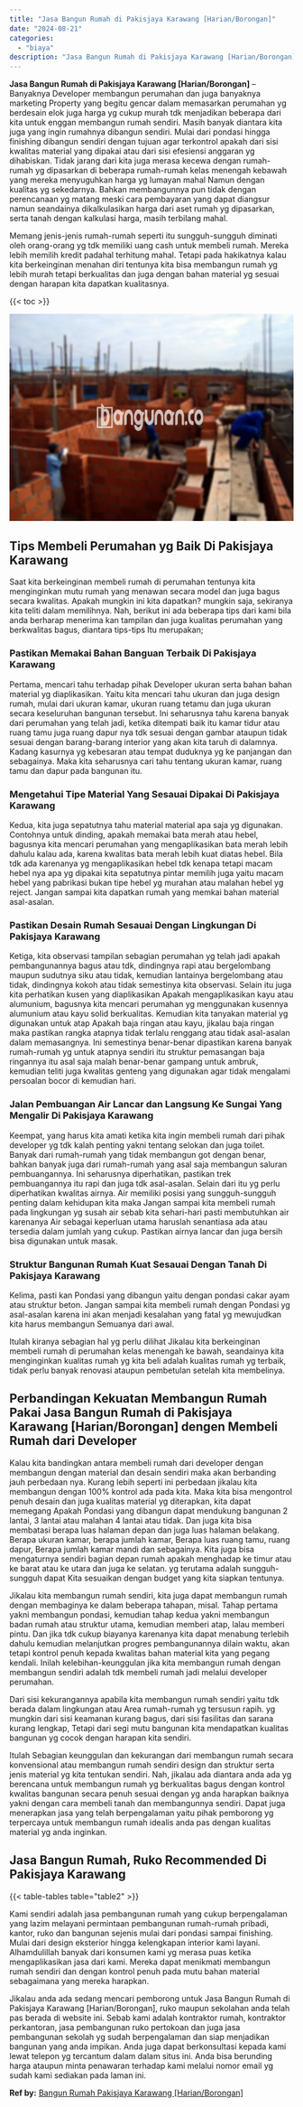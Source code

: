 ```yaml
---
title: "Jasa Bangun Rumah di Pakisjaya Karawang [Harian/Borongan]"
date: "2024-08-21"
categories: 
  - "biaya"
description: "Jasa Bangun Rumah di Pakisjaya Karawang [Harian/Borongan]. Jikalau anda ada sedang mencari pemborong untuk Jasa Bangun Rumah di Pakisjaya Karawang [Harian/B..."
---
```


**Jasa Bangun Rumah di Pakisjaya Karawang \[Harian/Borongan\]** – Banyaknya Developer membangun perumahan dan juga banyaknya marketing Property yang begitu gencar dalam memasarkan perumahan yg berdesain elok juga harga yg cukup murah tdk menjadikan beberapa dari kita untuk enggan membangun rumah sendiri. Masih banyak diantara kita juga yang ingin rumahnya dibangun sendiri. Mulai dari pondasi hingga finishing dibangun sendiri dengan tujuan agar terkontrol apakah dari sisi kwalitas material yang dipakai atau dari sisi efesiensi anggaran yg dihabiskan. Tidak jarang dari kita juga merasa kecewa dengan rumah-rumah yg dipasarkan di beberapa rumah-rumah kelas menengah kebawah yang mereka menyuguhkan harga yg lumayan mahal Namun dengan kualitas yg sekedarnya. Bahkan membangunnya pun tidak dengan perencanaan yg matang meski cara pembayaran yang dapat diangsur namun seandainya dikalkulasikan harga dari aset rumah yg dipasarkan, serta tanah dengan kalkulasi harga, masih terbilang mahal.

Memang jenis-jenis rumah-rumah seperti itu sungguh-sungguh diminati oleh orang-orang yg tdk memiliki uang cash untuk membeli rumah. Mereka lebih memilih kredit padahal terhitung mahal. Tetapi pada hakikatnya kalau kita berkeinginan menahan diri tentunya kita bisa membangun rumah yg lebih murah tetapi berkualitas dan juga dengan bahan material yg sesuai dengan harapan kita dapatkan kualitasnya.

{{< toc >}}

![Jasa Bangun Rumah di Pakisjaya Karawang [Harian/Borongan]](/images/borong-bangunan-16.png)

## Tips Membeli Perumahan yg Baik Di Pakisjaya Karawang

Saat kita berkeinginan membeli rumah di perumahan tentunya kita menginginkan mutu rumah yang menawan secara model dan juga bagus secara kwalitas. Apakah mungkin ini kita dapatkan? mungkin saja, sekiranya kita teliti dalam memilihnya. Nah, berikut ini ada beberapa tips dari kami bila anda berharap menerima kan tampilan dan juga kualitas perumahan yang berkwalitas bagus, diantara tips-tips Itu merupakan;

### Pastikan Memakai Bahan Banguan Terbaik Di Pakisjaya Karawang

Pertama, mencari tahu terhadap pihak Developer ukuran serta bahan bahan material yg diaplikasikan. Yaitu kita mencari tahu ukuran dan juga design rumah, mulai dari ukuran kamar, ukuran ruang tetamu dan juga ukuran secara keseluruhan bangunan tersebut. Ini seharusnya tahu karena banyak dari perumahan yang telah jadi, ketika ditempati baik itu kamar tidur atau ruang tamu juga ruang dapur nya tdk sesuai dengan gambar ataupun tidak sesuai dengan barang-barang interior yang akan kita taruh di dalamnya. Kadang kasurnya yg kebesaran atau tempat duduknya yg ke panjangan dan sebagainya. Maka kita seharusnya cari tahu tentang ukuran kamar, ruang tamu dan dapur pada bangunan itu.

### Mengetahui Tipe Material Yang Sesauai Dipakai Di Pakisjaya Karawang

Kedua, kita juga sepatutnya tahu material material apa saja yg digunakan. Contohnya untuk dinding, apakah memakai bata merah atau hebel, bagusnya kita mencari perumahan yang mengaplikasikan bata merah lebih dahulu kalau ada, karena kwalitas bata merah lebih kuat diatas hebel. Bila tdk ada karenanya yg mengaplikasikan hebel tdk kenapa tetapi macam hebel nya apa yg dipakai kita sepatutnya pintar memilih juga yaitu macam hebel yang pabrikasi bukan tipe hebel yg murahan atau malahan hebel yg reject. Jangan sampai kita dapatkan rumah yang memkai bahan material asal-asalan.

### Pastikan Desain Rumah Sesauai Dengan Lingkungan Di Pakisjaya Karawang

Ketiga, kita observasi tampilan sebagian perumahan yg telah jadi apakah pembangunannya bagus atau tdk, dindingnya rapi atau bergelombang maupun sudutnya siku atau tidak, kemudian lantainya bergelombang atau tidak, dindingnya kokoh atau tidak semestinya kita observasi. Selain itu juga kita perhatikan kusen yang diaplikasikan Apakah mengaplikasikan kayu atau alumunium, bagusnya kita mencari perumahan yg menggunakan kusennya alumunium atau kayu solid berkualitas. Kemudian kita tanyakan material yg digunakan untuk atap Apakah baja ringan atau kayu, jikalau baja ringan maka pastikan rangka atapnya tidak terlalu renggang atau tidak asal-asalan dalam memasangnya. Ini semestinya benar-benar dipastikan karena banyak rumah-rumah yg untuk atapnya sendiri itu struktur pemasangan baja ringannya itu asal saja malah benar-benar gampang untuk ambruk, kemudian teliti juga kwalitas genteng yang digunakan agar tidak mengalami persoalan bocor di kemudian hari.

### Jalan Pembuangan Air Lancar dan Langsung Ke Sungai Yang Mengalir Di Pakisjaya Karawang

Keempat, yang harus kita amati ketika kita ingin membeli rumah dari pihak developer yg tdk kalah penting yakni tentang selokan dan juga toilet. Banyak dari rumah-rumah yang tidak membangun got dengan benar, bahkan banyak juga dari rumah-rumah yang asal saja membangun saluran pembuangannya. Ini seharusnya diperhatikan, pastikan trek pembuangannya itu rapi dan juga tdk asal-asalan. Selain dari itu yg perlu diperhatikan kwalitas airnya. Air memiliki posisi yang sungguh-sungguh penting dalam kehidupan kita maka Jangan sampai kita membeli rumah pada lingkungan yg susah air sebab kita sehari-hari pasti membutuhkan air karenanya Air sebagai keperluan utama haruslah senantiasa ada atau tersedia dalam jumlah yang cukup. Pastikan airnya lancar dan juga bersih bisa digunakan untuk masak.

### Struktur Bangunan Rumah Kuat Sesauai Dengan Tanah Di Pakisjaya Karawang

Kelima, pasti kan Pondasi yang dibangun yaitu dengan pondasi cakar ayam atau struktur beton. Jangan sampai kita membeli rumah dengan Pondasi yg asal-asalan karena ini akan menjadi kesalahan yang fatal yg mewujudkan kita harus membangun Semuanya dari awal.

Itulah kiranya sebagian hal yg perlu dilihat Jikalau kita berkeinginan membeli rumah di perumahan kelas menengah ke bawah, seandainya kita menginginkan kualitas rumah yg kita beli adalah kualitas rumah yg terbaik, tidak perlu banyak renovasi ataupun pembetulan setelah kita membelinya.

## Perbandingan Kekuatan Membangun Rumah Pakai Jasa Bangun Rumah di Pakisjaya Karawang \[Harian/Borongan\] dengen Membeli Rumah dari Developer

Kalau kita bandingkan antara membeli rumah dari developer dengan membangun dengan material dan desain sendiri maka akan berbanding jauh perbedaan nya. Kurang lebih seperti ini perbedaan jikalau kita membangun dengan 100% kontrol ada pada kita. Maka kita bisa mengontrol penuh desain dan juga kualitas material yg diterapkan, kita dapat memegang Apakah Pondasi yang dibangun dapat mendukung bangunan 2 lantai, 3 lantai atau malahan 4 lantai atau tidak. Dan juga kita bisa membatasi berapa luas halaman depan dan juga luas halaman belakang. Berapa ukuran kamar, berapa jumlah kamar, Berapa luas ruang tamu, ruang dapur, Berapa jumlah kamar mandi dan sebagainya. Kita juga bisa mengaturnya sendiri bagian depan rumah apakah menghadap ke timur atau ke barat atau ke utara dan juga ke selatan. yg terutama adalah sungguh-sungguh dapat Kita sesuaikan dengan budget yang kita siapkan tentunya.

Jikalau kita membangun rumah sendiri, kita juga dapat membangun rumah dengan membaginya ke dalam beberapa tahapan, misal. Tahap pertama yakni membangun pondasi, kemudian tahap kedua yakni membangun badan rumah atau struktur utama, kemudian memberi atap, lalau memberi pintu. Dan jika tdk cukup biayanya karenanya kita dapat menabung terlebih dahulu kemudian melanjutkan progres pembangunannya dilain waktu, akan tetapi kontrol penuh kepada kwalitas bahan material kita yang pegang kendali. Inilah kelebihan-keunggulan jika kita membangun rumah dengan membangun sendiri adalah tdk membeli rumah jadi melalui developer perumahan.

Dari sisi kekurangannya apabila kita membangun rumah sendiri yaitu tdk berada dalam lingkungan atau Area rumah-rumah yg tersusun rapih. yg mungkin dari sisi keamanan kurang bagus, dari sisi fasilitas dan sarana kurang lengkap, Tetapi dari segi mutu bangunan kita mendapatkan kualitas bangunan yg cocok dengan harapan kita sendiri.

Itulah Sebagian keunggulan dan kekurangan dari membangun rumah secara konvensional atau membangun rumah sendiri design dan struktur serta jenis material yg kita tentukan sendiri. Nah, jikalau ada diantara anda ada yg berencana untuk membangun rumah yg berkualitas bagus dengan kontrol kwalitas bangunan secara penuh sesuai dengan yg anda harapkan baiknya yakni dengan cara membeli tanah dan membangunnya sendiri. Dapat juga menerapkan jasa yang telah berpengalaman yaitu pihak pemborong yg terpercaya untuk membangun rumah idealis anda pas dengan kualitas material yg anda inginkan.

## Jasa Bangun Rumah, Ruko Recommended Di Pakisjaya Karawang

{{< table-tables table="table2" >}}

Kami sendiri adalah jasa pembangunan rumah yang cukup berpengalaman yang lazim melayani permintaan pembangunan rumah-rumah pribadi, kantor, ruko dan bangunan sejenis mulai dari pondasi sampai finishing. Mulai dari design eksterior hingga kelengkapan interior kami layani. Alhamdulillah banyak dari konsumen kami yg merasa puas ketika mengaplikasikan jasa dari kami. Mereka dapat menikmati membangun rumah sendiri dan dengan kontrol penuh pada mutu bahan material sebagaimana yang mereka harapkan.

Jikalau anda ada sedang mencari pemborong untuk Jasa Bangun Rumah di Pakisjaya Karawang \[Harian/Borongan\], ruko maupun sekolahan anda telah pas berada di website ini. Sebab kami adalah kontraktor rumah, kontraktor perkantoran, jasa pembangunan ruko pertokoan dan juga jasa pembangunan sekolah yg sudah berpengalaman dan siap menjadikan bangunan yang anda impikan. Anda juga dapat berkonsultasi kepada kami lewat telepon yg tercantum dalam dalam situs ini. Anda bisa berunding harga ataupun minta penawaran terhadap kami melalui nomor email yg sudah kami sediakan pada laman ini.

**Ref by:** [Bangun Rumah Pakisjaya Karawang [Harian/Borongan]](https://id.wikipedia.org/wiki/Bangun)
